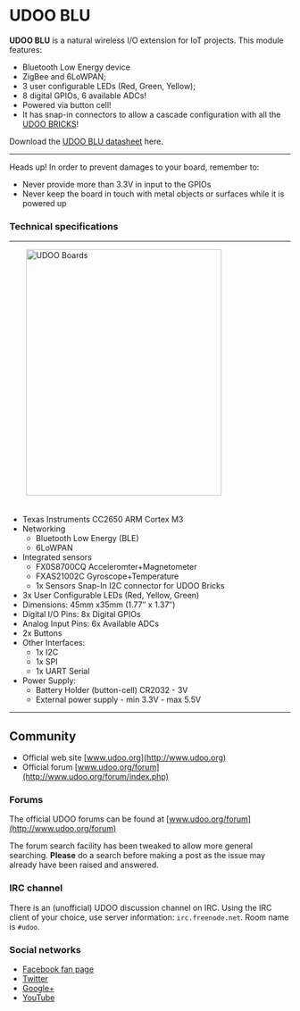 
# UDOO BLU

**UDOO BLU** is a natural wireless I/O extension for IoT projects. This module features:

* Bluetooth Low Energy device
* ZigBee and 6LoWPAN;
* 3 user configurable LEDs (Red, Green, Yellow);
* 8 digital GPIOs, 6 available ADCs!
* Powered via button cell!
* It has snap-in connectors to allow a cascade configuration with all the [UDOO BRICKS](http://www.udoo.org/udoo-bricks/)!

Download the [UDOO BLU datasheet](http://www.udoo.org/download/files/datasheets/datasheet_blu_bricks.pdf) here.

<hr/>

<span class="label label-warning">Heads up!</span> In order to prevent damages to your board, remember to:

* Never provide more than 3.3V in input to the GPIOs
* Never keep the board in touch with metal objects or surfaces while it is powered up


### Technical specifications

<hr/>

<img src="../img/blu_pins.png" alt="UDOO Boards" class="img-responsive pull-right" height="441px" width="350px"  style="margin-bottom:20px; margin-left:30px;">

* Texas Instruments CC2650 ARM Cortex M3
* Networking
  * Bluetooth Low Energy (BLE)
  * 6LoWPAN
* Integrated sensors
  * FX0S8700CQ Acceleromter+Magnetometer
  * FXAS21002C Gyroscope+Temperature
  * 1x Sensors Snap-In I2C connector for UDOO Bricks
* 3x User Configurable LEDs (Red, Yellow, Green)
* Dimensions: 45mm x35mm (1.77″ x 1.37″)
* Digital I/O Pins:	8x Digital GPIOs
* Analog Input Pins:	6x Available ADCs
* 2x Buttons
* Other Interfaces:
  * 1x I2C
  * 1x SPI
  * 1x UART Serial
* Power Supply:
  * Battery Holder (button-cell) CR2032 - 3V
  * External power supply - min 3.3V - max 5.5V

<hr/>

## Community
* Official web site [www.udoo.org](http://www.udoo.org)
* Official forum [www.udoo.org/forum](http://www.udoo.org/forum/index.php)

### Forums
The official UDOO forums can be found at [www.udoo.org/forum](http://www.udoo.org/forum)

The forum search facility has been tweaked to allow more general searching. <b>Please</b> do a search before making a post as the issue may already have been raised and answered.

### IRC channel
There is an (unofficial) UDOO discussion channel on IRC. Using the IRC client of your choice, use server information: `irc.freenode.net`. Room name is `#udoo`.


### Social networks
 * [Facebook fan page](http://www.facebook.com/udooboard)
 * [Twitter](http://twitter.com/UDOO_Board)
 * [Google+](https://plus.google.com/u/0/110742692974455430878/posts)
 * [YouTube](http://www.youtube.com/channel/UCXv5UyGn5jArK8xOAmuSeHg)


<!-- Google Code -->
<script type="text/javascript">
var google_conversion_id = 983836026;
var google_custom_params = window.google_tag_params;
var google_remarketing_only = true;
</script>
</noscript>
